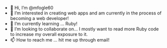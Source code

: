 - 👋 Hi, I’m @mfogle60
- 👀 I’m interested in creating web apps and am currently in the process of becoming a web developer!
- 🌱 I’m currently learning ... Ruby! 
- 💞️ I’m looking to collaborate on... I mostly want to read more Ruby code to increase my overall exposure to it. 
- 📫 How to reach me ... hit me up through email! 

<!---
mfogle60/mfogle60 is a ✨ special ✨ repository because its `README.md` (this file) appears on your GitHub profile.
You can click the Preview link to take a look at your changes.
--->
